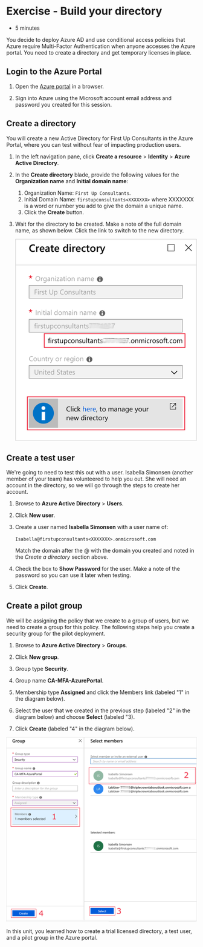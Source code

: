 # Exercise - Build your directory

* 5 minutes

You decide to deploy Azure AD and use conditional access policies that Azure require Multi-Factor Authentication when anyone accesses the Azure portal. You need to create a directory and get temporary licenses in place.

## Login to the Azure Portal

1. Open the [Azure portal](https://portal.azure.com) in a browser.

2. Sign into Azure using the Microsoft account email address and password you created for this session.

## Create a directory

You will create a new Active Directory for First Up Consultants in the Azure Portal, where you can test without fear of impacting production users.

1. In the left navigation pane, click **Create a resource** > **Identity** > **Azure Active Directory**.

2. In the **Create directory** blade, provide the following values for the **Organization name** and **Initial domain name**:

    1. Organization Name: `First Up Consultants`.
    2. Initial Domain Name: `firstupconsultants<XXXXXXX>` where XXXXXXX is a word or number you add to give the domain a unique name.
    3. Click the **Create** button.
3. Wait for the directory to be created. Make a note of the full domain name, as shown below. Click the link to switch to the new directory.

    ![A screenshot showing Create Active Directory with selection boxes drawing attention to the domain name and the location of the link to click](images/builddirectory1.png)

## Create a test user

We're going to need to test this out with a user. Isabella Simonsen (another member of your team) has volunteered to help you out. She will need an account in the directory, so we will go through the steps to create her account.

1. Browse to **Azure Active Directory** > **Users**.

2. Click **New user**.

3. Create a user named **Isabella Simonsen** with a user name of:

    `Isabella@firstupconsultants<XXXXXXX>.onmicrosoft.com`

    Match the domain after the @ with the domain you created and noted in the _Create a directory_ section above.

4. Check the box to **Show Password** for the user. Make a note of the password so you can use it later when testing.

5. Click **Create**.

## Create a pilot group

We will be assigning the policy that we create to a group of users, but we need to create a group for this policy. The following steps help you create a security group for the pilot deployment.

1. Browse to **Azure Active Directory** > **Groups**.

2. Click **New group**.

3. Group type **Security**.

4. Group name **CA-MFA-AzurePortal**.

5. Membership type **Assigned** and click the Members link (labeled "1" in the diagram below).

6. Select the user that we created in the previous step (labeled "2" in the diagram below) and choose **Select** (labeled "3).

7. Click **Create** (labeled "4" in the diagram below).

![A screenshot showing Create Active Directory Group with selection boxes drawing attention to the previous steps](images/builddirectory2.png)

In this unit, you learned how to create a trial licensed directory, a test user, and a pilot group in the Azure portal.
